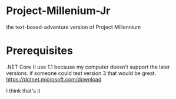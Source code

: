 # Project-Millenium-Jr
the text-based-adventure version of Project Millennium


# Prerequisites

.NET Core (I use 1.1 because my computer doesn't support the later versions. if someone  could test version 3 that would be great. https://dotnet.microsoft.com/download


I think that's it
